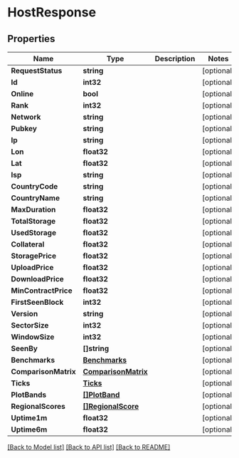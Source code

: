 # HostResponse

## Properties

Name | Type | Description | Notes
------------ | ------------- | ------------- | -------------
**RequestStatus** | **string** |  | [optional] 
**Id** | **int32** |  | [optional] 
**Online** | **bool** |  | [optional] 
**Rank** | **int32** |  | [optional] 
**Network** | **string** |  | [optional] 
**Pubkey** | **string** |  | [optional] 
**Ip** | **string** |  | [optional] 
**Lon** | **float32** |  | [optional] 
**Lat** | **float32** |  | [optional] 
**Isp** | **string** |  | [optional] 
**CountryCode** | **string** |  | [optional] 
**CountryName** | **string** |  | [optional] 
**MaxDuration** | **float32** |  | [optional] 
**TotalStorage** | **float32** |  | [optional] 
**UsedStorage** | **float32** |  | [optional] 
**Collateral** | **float32** |  | [optional] 
**StoragePrice** | **float32** |  | [optional] 
**UploadPrice** | **float32** |  | [optional] 
**DownloadPrice** | **float32** |  | [optional] 
**MinContractPrice** | **float32** |  | [optional] 
**FirstSeenBlock** | **int32** |  | [optional] 
**Version** | **string** |  | [optional] 
**SectorSize** | **int32** |  | [optional] 
**WindowSize** | **int32** |  | [optional] 
**SeenBy** | **[]string** |  | [optional] 
**Benchmarks** | [**Benchmarks**](Benchmarks.md) |  | [optional] 
**ComparisonMatrix** | [**ComparisonMatrix**](ComparisonMatrix.md) |  | [optional] 
**Ticks** | [**Ticks**](Ticks.md) |  | [optional] 
**PlotBands** | [**[]PlotBand**](PlotBand.md) |  | [optional] 
**RegionalScores** | [**[]RegionalScore**](RegionalScore.md) |  | [optional] 
**Uptime1m** | **float32** |  | [optional] 
**Uptime6m** | **float32** |  | [optional] 

[[Back to Model list]](../README.md#documentation-for-models) [[Back to API list]](../README.md#documentation-for-api-endpoints) [[Back to README]](../README.md)


